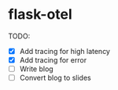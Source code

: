 # flask-otel

TODO:

- [x] Add tracing for high latency
- [x] Add tracing for error
- [ ] Write blog
- [ ] Convert blog to slides
